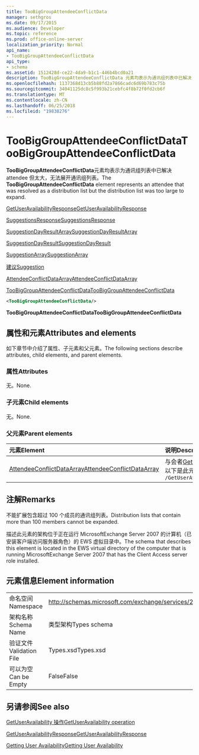 ```yaml
---
title: TooBigGroupAttendeeConflictData
manager: sethgros
ms.date: 09/17/2015
ms.audience: Developer
ms.topic: reference
ms.prod: office-online-server
localization_priority: Normal
api_name:
- TooBigGroupAttendeeConflictData
api_type:
- schema
ms.assetid: 1512428d-ce22-4da9-b1c1-446b4bcd0a21
description: TooBigGroupAttendeeConflictData 元素均表示为通讯组列表中已解决 attendee 但太大，无法展开通讯组列表。
ms.openlocfilehash: 1137368d13cb5b88fd2a7866cadc6d69b783c75b
ms.sourcegitcommit: 34041125dc8c5f993b21cebfc4f8b72f0fd2cb6f
ms.translationtype: MT
ms.contentlocale: zh-CN
ms.lasthandoff: 06/25/2018
ms.locfileid: "19838276"
---
```

# <a name="toobiggroupattendeeconflictdata"></a><span data-ttu-id="75c2c-103">TooBigGroupAttendeeConflictData</span><span class="sxs-lookup"><span data-stu-id="75c2c-103">TooBigGroupAttendeeConflictData</span></span>

<span data-ttu-id="75c2c-104">**TooBigGroupAttendeeConflictData**元素均表示为通讯组列表中已解决 attendee 但太大，无法展开通讯组列表。</span><span class="sxs-lookup"><span data-stu-id="75c2c-104">The **TooBigGroupAttendeeConflictData** element represents an attendee that was resolved as a distribution list but the distribution list was too large to expand.</span></span> 
  
[<span data-ttu-id="75c2c-105">GetUserAvailabilityResponse</span><span class="sxs-lookup"><span data-stu-id="75c2c-105">GetUserAvailabilityResponse</span></span>](getuseravailabilityresponse.md)
  
[<span data-ttu-id="75c2c-106">SuggestionsResponse</span><span class="sxs-lookup"><span data-stu-id="75c2c-106">SuggestionsResponse</span></span>](suggestionsresponse.md)
  
[<span data-ttu-id="75c2c-107">SuggestionDayResultArray</span><span class="sxs-lookup"><span data-stu-id="75c2c-107">SuggestionDayResultArray</span></span>](suggestiondayresultarray.md)
  
[<span data-ttu-id="75c2c-108">SuggestionDayResult</span><span class="sxs-lookup"><span data-stu-id="75c2c-108">SuggestionDayResult</span></span>](suggestiondayresult.md)
  
[<span data-ttu-id="75c2c-109">SuggestionArray</span><span class="sxs-lookup"><span data-stu-id="75c2c-109">SuggestionArray</span></span>](suggestionarray.md)
  
[<span data-ttu-id="75c2c-110">建议</span><span class="sxs-lookup"><span data-stu-id="75c2c-110">Suggestion</span></span>](suggestion.md)
  
[<span data-ttu-id="75c2c-111">AttendeeConflictDataArray</span><span class="sxs-lookup"><span data-stu-id="75c2c-111">AttendeeConflictDataArray</span></span>](attendeeconflictdataarray.md)
  
[<span data-ttu-id="75c2c-112">TooBigGroupAttendeeConflictData</span><span class="sxs-lookup"><span data-stu-id="75c2c-112">TooBigGroupAttendeeConflictData</span></span>](toobiggroupattendeeconflictdata.md)
  
```xml
<TooBigGroupAttendeeConflictData/>
```

 <span data-ttu-id="75c2c-113">**TooBigGroupAttendeeConflictData**</span><span class="sxs-lookup"><span data-stu-id="75c2c-113">**TooBigGroupAttendeeConflictData**</span></span>
## <a name="attributes-and-elements"></a><span data-ttu-id="75c2c-114">属性和元素</span><span class="sxs-lookup"><span data-stu-id="75c2c-114">Attributes and elements</span></span>

<span data-ttu-id="75c2c-115">如下章节中介绍了属性、子元素和父元素。</span><span class="sxs-lookup"><span data-stu-id="75c2c-115">The following sections describe attributes, child elements, and parent elements.</span></span>
  
### <a name="attributes"></a><span data-ttu-id="75c2c-116">属性</span><span class="sxs-lookup"><span data-stu-id="75c2c-116">Attributes</span></span>

<span data-ttu-id="75c2c-117">无。</span><span class="sxs-lookup"><span data-stu-id="75c2c-117">None.</span></span>
  
### <a name="child-elements"></a><span data-ttu-id="75c2c-118">子元素</span><span class="sxs-lookup"><span data-stu-id="75c2c-118">Child elements</span></span>

<span data-ttu-id="75c2c-119">无。</span><span class="sxs-lookup"><span data-stu-id="75c2c-119">None.</span></span>
  
### <a name="parent-elements"></a><span data-ttu-id="75c2c-120">父元素</span><span class="sxs-lookup"><span data-stu-id="75c2c-120">Parent elements</span></span>

|<span data-ttu-id="75c2c-121">**元素**</span><span class="sxs-lookup"><span data-stu-id="75c2c-121">**Element**</span></span>|<span data-ttu-id="75c2c-122">**说明**</span><span class="sxs-lookup"><span data-stu-id="75c2c-122">**Description**</span></span>|
|:-----|:-----|
|[<span data-ttu-id="75c2c-123">AttendeeConflictDataArray</span><span class="sxs-lookup"><span data-stu-id="75c2c-123">AttendeeConflictDataArray</span></span>](attendeeconflictdataarray.md) <br/> |<span data-ttu-id="75c2c-124">与会者[GetUserAvailabilityRequest](getuseravailabilityrequest.md)中标识为包含数组的冲突数据。</span><span class="sxs-lookup"><span data-stu-id="75c2c-124">Contains an array of conflict data for attendees identified in the [GetUserAvailabilityRequest](getuseravailabilityrequest.md).</span></span>  <br/> <span data-ttu-id="75c2c-125">以下是此元素的 XPath 表达式：</span><span class="sxs-lookup"><span data-stu-id="75c2c-125">The following is the XPath expression to this element:</span></span>  <br/>  `/GetUserAvailabilityResponse/SuggestionsResponse/SuggestionDayResultArray/SuggestionDayResult[i]/SuggestionArray/Suggestion[i]/AttendeeConflictDataArray` <br/> |
   
## <a name="remarks"></a><span data-ttu-id="75c2c-126">注解</span><span class="sxs-lookup"><span data-stu-id="75c2c-126">Remarks</span></span>

<span data-ttu-id="75c2c-127">不能扩展包含超过 100 个成员的通讯组列表。</span><span class="sxs-lookup"><span data-stu-id="75c2c-127">Distribution lists that contain more than 100 members cannot be expanded.</span></span>
  
<span data-ttu-id="75c2c-128">描述此元素的架构位于正在运行 MicrosoftExchange Server 2007 的计算机（已安装客户端访问服务器角色）的 EWS 虚拟目录中。</span><span class="sxs-lookup"><span data-stu-id="75c2c-128">The schema that describes this element is located in the EWS virtual directory of the computer that is running MicrosoftExchange Server 2007 that has the Client Access server role installed.</span></span>
  
## <a name="element-information"></a><span data-ttu-id="75c2c-129">元素信息</span><span class="sxs-lookup"><span data-stu-id="75c2c-129">Element information</span></span>

|||
|:-----|:-----|
|<span data-ttu-id="75c2c-130">命名空间</span><span class="sxs-lookup"><span data-stu-id="75c2c-130">Namespace</span></span>  <br/> |http://schemas.microsoft.com/exchange/services/2006/types  <br/> |
|<span data-ttu-id="75c2c-131">架构名称</span><span class="sxs-lookup"><span data-stu-id="75c2c-131">Schema Name</span></span>  <br/> |<span data-ttu-id="75c2c-132">类型架构</span><span class="sxs-lookup"><span data-stu-id="75c2c-132">Types schema</span></span>  <br/> |
|<span data-ttu-id="75c2c-133">验证文件</span><span class="sxs-lookup"><span data-stu-id="75c2c-133">Validation File</span></span>  <br/> |<span data-ttu-id="75c2c-134">Types.xsd</span><span class="sxs-lookup"><span data-stu-id="75c2c-134">Types.xsd</span></span>  <br/> |
|<span data-ttu-id="75c2c-135">可以为空</span><span class="sxs-lookup"><span data-stu-id="75c2c-135">Can be Empty</span></span>  <br/> |<span data-ttu-id="75c2c-136">False</span><span class="sxs-lookup"><span data-stu-id="75c2c-136">False</span></span>  <br/> |
   
## <a name="see-also"></a><span data-ttu-id="75c2c-137">另请参阅</span><span class="sxs-lookup"><span data-stu-id="75c2c-137">See also</span></span>



[<span data-ttu-id="75c2c-138">GetUserAvailability 操作</span><span class="sxs-lookup"><span data-stu-id="75c2c-138">GetUserAvailability operation</span></span>](getuseravailability-operation.md)
  
[<span data-ttu-id="75c2c-139">GetUserAvailabilityResponse</span><span class="sxs-lookup"><span data-stu-id="75c2c-139">GetUserAvailabilityResponse</span></span>](getuseravailabilityresponse.md)


[<span data-ttu-id="75c2c-140">Getting User Availability</span><span class="sxs-lookup"><span data-stu-id="75c2c-140">Getting User Availability</span></span>](http://msdn.microsoft.com/library/d4133fcb-9b0f-4e6b-aadf-a389da83516a%28Office.15%29.aspx)

